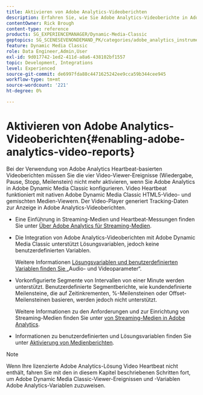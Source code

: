```yaml
---
title: Aktivieren von Adobe Analytics-Videoberichten
description: Erfahren Sie, wie Sie Adobe Analytics-Videoberichte in Adobe Dynamic Media Classic aktivieren.
contentOwner: Rick Brough
content-type: reference
products: SG_EXPERIENCEMANAGER/Dynamic-Media-Classic
geptopics: SG_SCENESEVENONDEMAND_PK/categories/adobe_analytics_instrumentation_kit
feature: Dynamic Media Classic
role: Data Engineer,Admin,User
exl-id: 9d017742-1ed2-411d-a8a6-438102bf1557
topic: Development, Integrations
level: Experienced
source-git-commit: de6997fda88c4471625242ee9cca59b344cee945
workflow-type: tm+mt
source-wordcount: '221'
ht-degree: 0%

---
```


# Aktivieren von Adobe Analytics-Videoberichten{#enabling-adobe-analytics-video-reports}

Bei der Verwendung von Adobe Analytics Heartbeat-basierten Videoberichten müssen Sie die vier Video-Viewer-Ereignisse (Wiedergabe, Pause, Stopp, Meilenstein) nicht mehr aktivieren, wenn Sie Adobe Analytics in Adobe Dynamic Media Classic konfigurieren. Video Heartbeat funktioniert mit nativen Adobe Dynamic Media Classic HTML5-Video- und gemischten Medien-Viewern. Der Video-Player generiert Tracking-Daten zur Anzeige in Adobe Analytics-Videoberichten.

* Eine Einführung in Streaming-Medien und Heartbeat-Messungen finden Sie unter [Über Adobe Analytics für Streaming-Medien](https://experienceleague.adobe.com/de/docs/media-analytics/using/media-overview).

* Die Integration von Adobe Analytics-Videoberichten mit Adobe Dynamic Media Classic unterstützt Lösungsvariablen, jedoch keine benutzerdefinierten Variablen.

  Weitere Informationen [ Lösungsvariablen und benutzerdefinierten Variablen finden Sie ](https://experienceleague.adobe.com/de/docs/media-analytics/using/implementation/variables/audio-video-parameters) „Audio- und Videoparameter“.

* Vorkonfigurierte Segmente von Intervallen von einer Minute werden unterstützt. Benutzerdefinierte Segmentberichte, wie kundendefinierte Meilensteine, die auf Zeitinkrementen, %-Meilensteinen oder Offset-Meilensteinen basieren, werden jedoch nicht unterstützt.

  Weitere Informationen zu den Anforderungen und zur Einrichtung von Streaming-Medien finden Sie unter [ von Streaming-Medien in Adobe Analytics](https://experienceleague.adobe.com/de/docs/media-analytics/using/media-overview).

* Informationen zu benutzerdefinierten und Lösungsvariablen finden Sie unter [Aktivierung von Medienberichten](https://experienceleague.adobe.com/de/docs/media-analytics/using/media-reports/media-reports-enable#media-reports).

>[!NOTE]
>
>Wenn Ihre lizenzierte Adobe Analytics-Lösung Video Heartbeat nicht enthält, fahren Sie mit den in diesem Kapitel beschriebenen Schritten fort, um Adobe Dynamic Media Classic-Viewer-Ereignissen und -Variablen Adobe Analytics-Variablen zuzuweisen.
